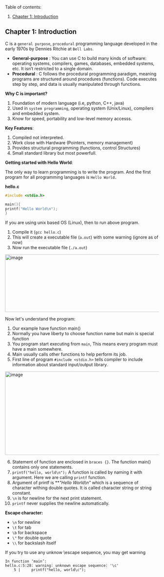 Table of contents:
1. [Chapter 1: Introduction](#chapter-1-introduction) 

## Chapter 1: Introduction

C is a `general purpose`, `procedural` programming language developed in the early
1970s by Dennies Ritchie at `Bell Labs`.
- **General-purpose** : You can use C to build many kinds of software: operating systems, compilers, games, databases, embedded systems, etc. It isn’t restricted to a single domain.
- **Procedural** : C follows the procedural programming paradigm, meaning programs are structured around procedures (functions). Code executes step by step, and data is usually manipulated through functions.

**Why C is important?**
1. Foundation of modern language (i.e, python, C++, java)
2. Used in `system programming`, operating system (Unix/Linux), compilers and embedded system.
3. Know for speed, portability and low-level memory accesss.

**Key Features**:
1. Compiled not interpreted.
2. Work close with Hardware (Pointers, memory management)
3. Provides structural programming (functions, control Structures)
4. Small standard library but most powerfull.

**Getting started with Hello World**:

The only way to learn programming is to write the program. And the first program
for all programming languages is `Hello World.`

**hello.c**
```c
#include <stdio.h>

main(){
printf("Hello World\n");
}
```

If you are using unix based OS (Linux), then to run above program.
1. Compile it (`gcc hello.c`)
2. This will create a executable file (`a.out`) with some warning (ignore as of now)
3. Now run the executable file (`./a.out`)

<img width="699" height="189" alt="image" src="https://github.com/user-attachments/assets/14ea2358-f641-4be7-aa97-bf3e72820065" />

Now let's understand the program:
1. Our example have function main()
2. Normally you have liberty to choose function name but main is special function
3. You program start executing from `main`, This means every program must have a main somewhere.
4. Main usually calls other functions to help perform its job.
5. First line of program `#include <stdio.h>` tells compiler to include information about standard
input/output library.
<img width="692" height="274" alt="image" src="https://github.com/user-attachments/assets/0c6086d9-86b6-4c47-9c0a-d85d2e8821e7" />

6. Statement of function are enclosed in `braces {}`. The function main() contains only one statements.
7. `printf("hello, world\n");` A function is called by naming it with argument. Here we are calling `printf` function.
8. Argument of printf is ***"Hello World\n"* which is a sequence of character withing double quotes. It is called character string or string constant.
9. `\n` is for newline for the next print statement.
10. `printf` never supplies the newline automatically.

**Escape character:**
- `\n` for newline
- `\t` for tab
- `\b` for backspace
- `\"` for double quote
- `\\` for backslash itself

If you try to use any unknow \escape sequence, you may get warning
```
In function ‘main’:
hello.c:5:28: warning: unknown escape sequence: '\c'
    5 |     printf("hello, world\c");
```


